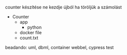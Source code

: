 counter készítése
ne kezdje újból ha töröljük a számolást

- Counter
	- app
		- python
	- docker file
	- count.txt

beadando: uml, dbml, container webbel, cypress test 
